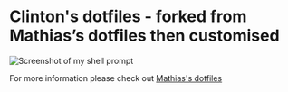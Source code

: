 # Clinton's dotfiles - forked from Mathias’s dotfiles then customised

![Screenshot of my shell prompt](http://i.imgur.com/EkEtphC.png)

For more information please check out [Mathias's dotfiles](https://github.com/mathiasbynens/dotfiles)
